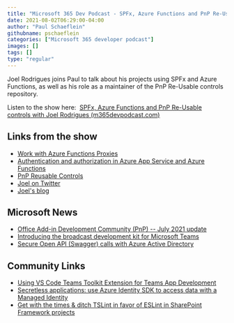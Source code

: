 ```yaml
---
title: "Microsoft 365 Dev Podcast - SPFx, Azure Functions and PnP Re-Usable controls with Joel Rodrigues"
date: 2021-08-02T06:29:00-04:00
author: "Paul Schaeflein"
githubname: pschaeflein
categories: ["Microsoft 365 developer podcast"]
images: []
tags: []
type: "regular"
---
```


Joel Rodrigues joins Paul to talk about his projects using SPFx and
Azure Functions, as well as his role as a maintainer of the PnP
Re-Usable controls repository.

Listen to the show here:  [SPFx, Azure Functions and PnP Re-Usable
controls with Joel Rodrigues
(m365devpodcast.com)](https://www.m365devpodcast.com/e/spfx-azure-functions-and-pnp-re-usable-controls-with-joel-rodrigues/)


## Links from the show

-   [Work with Azure Functions
    Proxies](https://learn.microsoft.com/azure/azure-functions/functions-proxies?WT.mc_id=M365-MVP-4025164)
-   [Authentication and authorization in Azure App Service and Azure
    Functions](https://learn.microsoft.com/azure/app-service/overview-authentication-authorization?WT.mc_id=M365-MVP-4025164)
-   [PnP Reusable
    Controls](https://pnp.github.io/sp-dev-fx-controls-react/)
-   [Joel on Twitter](https://twitter.com/JoelFMRodrigues)
-   [Joel's blog](https://www.m365-dev.com/)

## Microsoft News

-   [Office Add-in Development Community (PnP) -- July 2021
    update](https://techcommunity.microsoft.com/t5/microsoft-365-pnp-blog/office-add-in-development-community-pnp-july-2021-update/ba-p/2576650?WT.mc_id=M365-MVP-4025164)
-   [Introducing the broadcast development kit for Microsoft
    Teams](https://techcommunity.microsoft.com/t5/microsoft-teams-blog/introducing-the-broadcast-development-kit-for-microsoft-teams/ba-p/2568670?WT.mc_id=M365-MVP-4025164)
-   [Secure Open API (Swagger) calls with Azure Active
    Directory](https://dev.to/425show/secure-open-api-swagger-calls-with-azure-active-directory-jj7)

## Community Links

-   [Using VS Code Teams Toolkit Extension for Teams App
    Development](https://dev.to/azure/using-vs-code-toolkit-for-teams-app-development-2o0g)
-   [Secretless applications: use Azure Identity SDK to access data with
    a Managed
    Identity](https://blog.yannickreekmans.be/secretless-applications-use-azure-identity-sdk-to-access-data-with-a-managed-identity/)
-   [Get with the times & ditch TSLint in favor of ESLint in SharePoint
    Framework
    projects](https://www.voitanos.io/blog/spfx-replace-tslint-with-eslint/)
